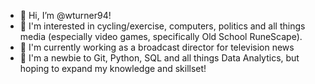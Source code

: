 - 👋 Hi, I’m @wturner94!
- 👀 I'm interested in cycling/exercise, computers, politics and all things media (especially video games, specifically Old School RuneScape).
- 💼 I'm currently working as a broadcast director for television news
- 🌱 I'm a newbie to Git, Python, SQL and all things Data Analytics, but hoping to expand my knowledge and skillset!
